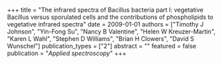 +++
title = "The infrared spectra of Bacillus bacteria part I: vegetative Bacillus versus sporulated cells and the contributions of phospholipids to vegetative infrared spectra"
date = 2009-01-01
authors = ["Timothy J Johnson", "Yin-Fong Su", "Nancy B Valentine", "Helen W Kreuzer-Martin", "Karen L Wahl", "Stephen D Williams", "Brian H Clowers", "David S Wunschel"]
publication_types = ["2"]
abstract = ""
featured = false
publication = "*Applied spectroscopy*"
+++


